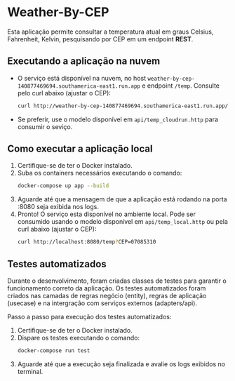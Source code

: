 # Weather-By-CEP

Esta aplicação permite consultar a temperatura atual em graus Celsius, Fahrenheit, Kelvin, pesquisando por CEP em um endpoint **REST**.

## Executando a aplicação na nuvem
* O serviço está disponível na nuvem, no host `weather-by-cep-140877469694.southamerica-east1.run.app` e endpoint `/temp`. Consulte pelo curl abaixo (ajustar o CEP):
    ```bash
    curl http://weather-by-cep-140877469694.southamerica-east1.run.app/temp?CEP=07085310
    ```
    
* Se preferir, use o modelo disponível em `api/temp_cloudrun.http` para consumir o seviço.

## Como executar a aplicação local
1. Certifique-se de ter o Docker instalado.
2. Suba os containers necessários executando o comando:
    ```bash
    docker-compose up app --build
    ```
3. Aguarde até que a mensagem de que a aplicação está rodando na porta :8080 seja exibida nos logs.
4. Pronto! O serviço esta disponível no ambiente local. Pode ser consumido usando o modelo disponível em `api/temp_local.http` ou pela curl abaixo (ajustar o CEP):
    ```bash
    curl http://localhost:8080/temp?CEP=07085310
    ```

## Testes automatizados
Durante o desenvolvimento, foram criadas classes de testes para garantir o funcionamento correto da aplicação. Os testes automatizados foram criados nas camadas de regras negócio (entity), regras de aplicação (usecase) e na intergração com serviços externos (adapters/api).

Passo a passo para execução dos testes automatizados:
1. Certifique-se de ter o Docker instalado.
2. Dispare os testes executando o comando:
    ```bash
    docker-compose run test
    ```
3. Aguarde até que a execução seja finalizada e avalie os logs exibidos no terminal.